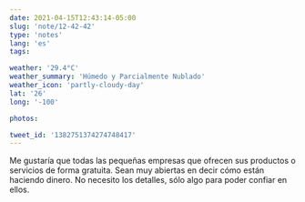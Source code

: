 ```yaml
---
date: 2021-04-15T12:43:14-05:00
slug: 'note/12-42-42'
type: 'notes'
lang: 'es'
tags:

weather: '29.4°C'
weather_summary: 'Húmedo y Parcialmente Nublado'
weather_icon: 'partly-cloudy-day'
lat: '26'
long: '-100'

photos:

tweet_id: '1382751374274748417'
---
```

Me gustaría que todas las pequeñas empresas que ofrecen sus productos o servicios de forma gratuita. Sean muy abiertas en decir cómo están haciendo dinero. No necesito los detalles, sólo algo para poder confiar en ellos.